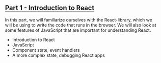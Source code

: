 ## [Part 1 - Introduction to React](https://fullstackopen.com/en/part1)

In this part, we will familiarize ourselves with the React-library, which we will be using to write the code that runs in the browser. We will also look at some features of JavaScript that are important for understanding React.

- Introduction to React
- JavaScript
- Component state, event handlers
- A more complex state, debugging React apps
